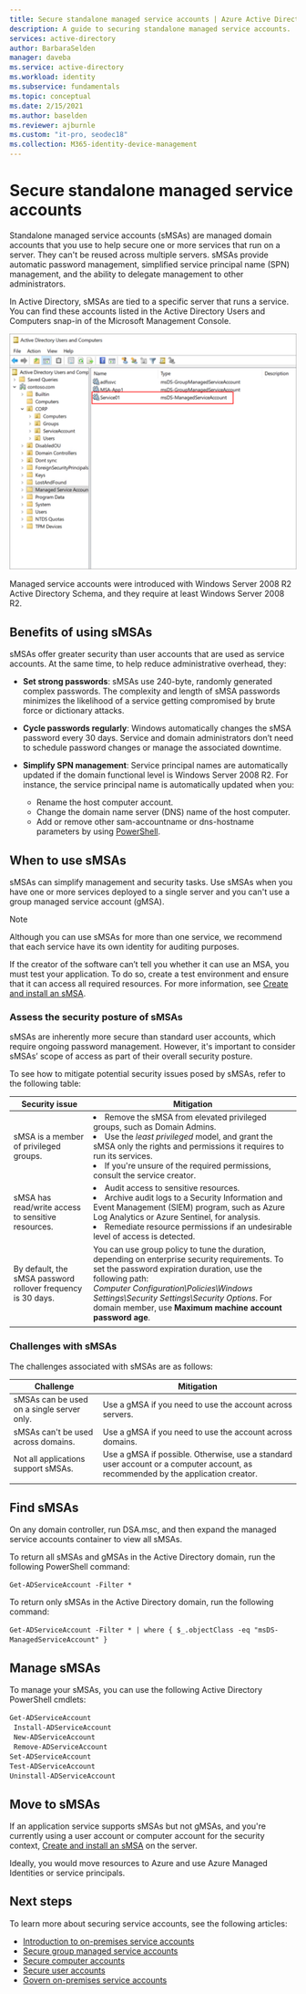```yaml
---
title: Secure standalone managed service accounts | Azure Active Directory
description: A guide to securing standalone managed service accounts.
services: active-directory
author: BarbaraSelden
manager: daveba
ms.service: active-directory
ms.workload: identity
ms.subservice: fundamentals
ms.topic: conceptual
ms.date: 2/15/2021
ms.author: baselden
ms.reviewer: ajburnle
ms.custom: "it-pro, seodec18"
ms.collection: M365-identity-device-management
---
```


# Secure standalone managed service accounts

Standalone managed service accounts (sMSAs) are managed domain accounts that you use to help secure one or more services that run on a server. They can't be reused across multiple servers. sMSAs provide automatic password management, simplified service principal name (SPN) management, and the ability to delegate management to other administrators. 

In Active Directory, sMSAs are tied to a specific server that runs a service. You can find these accounts listed in the Active Directory Users and Computers snap-in of the Microsoft Management Console.

![Screenshot of the Active Directory users and computers snap-in showing the managed service accounts OU.](./media/securing-service-accounts/secure-standalone-msa-image-1.png)

Managed service accounts were introduced with Windows Server 2008 R2 Active Directory Schema, and they require at least Windows Server 2008 R2​. 

## Benefits of using sMSAs

sMSAs offer greater security than user accounts that are used as service accounts. At the same time, to help reduce administrative overhead, they:

* **Set strong passwords**: sMSAs use 240-byte, randomly generated complex passwords. The complexity and length of sMSA passwords minimizes the likelihood of a service getting compromised by brute force or dictionary attacks.

* **Cycle passwords regularly**: Windows automatically changes the sMSA password every 30 days. Service and domain administrators don’t need to schedule password changes or manage the associated downtime.

* **Simplify SPN management**: Service principal names are automatically updated if the domain functional level is Windows Server 2008 R2. For instance, the service principal name is automatically updated when you:
   * Rename the host computer account.  
   * Change the domain name server (DNS) name of the host computer.  
   * Add or remove other sam-accountname or dns-hostname parameters by using [PowerShell](/powershell/module/activedirectory/set-adserviceaccount).

## When to use sMSAs

sMSAs can simplify management and security tasks. Use sMSAs when you have one or more services deployed to a single server and you can't use a group managed service account (gMSA). 

> [!NOTE] 
> Although you can use sMSAs for more than one service, we recommend that each service have its own identity for auditing purposes. 

If the creator of the software can’t tell you whether it can use an MSA, you must test your application. To do so, create a test environment and ensure that it can access all required resources. For more information, see [Create and install an sMSA](/archive/blogs/askds/managed-service-accounts-understanding-implementing-best-practices-and-troubleshooting).

### Assess the security posture of sMSAs

sMSAs are inherently more secure than standard user accounts, which require ongoing password management. However, it's important to consider sMSAs’ scope of access as part of their overall security posture.

To see how to mitigate potential security issues posed by sMSAs, refer to the following table:

| Security issue| Mitigation |
| - | - |
| sMSA is a member of privileged groups. | <li>Remove the sMSA from elevated privileged groups, such as Domain Admins.<li>Use the *least privileged* model, and grant the sMSA only the rights and permissions it requires to run its services.<li>If you're unsure of the required permissions, consult the service creator. |
| sMSA has read/write access to sensitive resources. | <li>Audit access to sensitive resources.<li>Archive audit logs to a Security Information and Event Management (SIEM) program, such as Azure Log Analytics or Azure Sentinel, for analysis.<li>Remediate resource permissions if an undesirable level of access is detected. |
| By default, the sMSA password rollover frequency is 30 days. | You can use group policy to tune the duration, depending on enterprise security requirements. To set the password expiration duration, use the following path:<br>*Computer Configuration\Policies\Windows Settings\Security Settings\Security Options*. For domain member, use **Maximum machine account password age**. |
| | |



### Challenges with sMSAs

The challenges associated with sMSAs are as follows:

| Challenge| Mitigation |
| - | - |
| sMSAs can be used on a single server only. | Use a gMSA if you need to use the account across servers. |
| sMSAs can't be used across domains. | Use a gMSA if you need to use the account across domains. |
| Not all applications support sMSAs. | Use a gMSA if possible. Otherwise, use a standard user account or a computer account, as recommended by the application creator. |
| | |


## Find sMSAs

On any domain controller, run DSA.msc, and then expand the managed service accounts container to view all sMSAs. 

To return all sMSAs and gMSAs in the Active Directory domain, run the following PowerShell command: 

`Get-ADServiceAccount -Filter *`

To return only sMSAs in the Active Directory domain, run the following command:

`Get-ADServiceAccount -Filter * | where { $_.objectClass -eq "msDS-ManagedServiceAccount" }`

## Manage sMSAs

To manage your sMSAs, you can use the following Active Directory PowerShell cmdlets:

`Get-ADServiceAccount`  
` Install-ADServiceAccount`  
` New-ADServiceAccount`  
` Remove-ADServiceAccount`  
`Set-ADServiceAccount`  
`Test-ADServiceAccount`  
`Uninstall-ADServiceAccount`

## Move to sMSAs

If an application service supports sMSAs but not gMSAs, and you're currently using a user account or computer account for the security context, [Create and install an sMSA](/archive/blogs/askds/managed-service-accounts-understanding-implementing-best-practices-and-troubleshooting) on the server. 

Ideally, you would move resources to Azure and use Azure Managed Identities or service principals.

## Next steps

To learn more about securing service accounts, see the following articles:

* [Introduction to on-premises service accounts](service-accounts-on-premises.md)  
* [Secure group managed service accounts](service-accounts-group-managed.md)  
* [Secure computer accounts](service-accounts-computer.md)  
* [Secure user accounts](service-accounts-user-on-premises.md)  
* [Govern on-premises service accounts](service-accounts-govern-on-premises.md)
